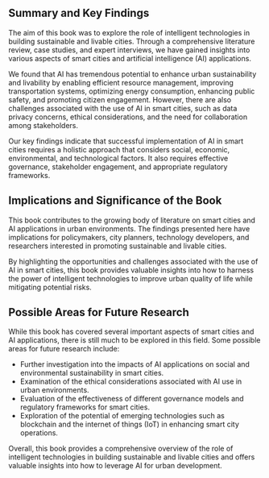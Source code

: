 
Summary and Key Findings
------------------------

The aim of this book was to explore the role of intelligent technologies in building sustainable and livable cities. Through a comprehensive literature review, case studies, and expert interviews, we have gained insights into various aspects of smart cities and artificial intelligence (AI) applications.

We found that AI has tremendous potential to enhance urban sustainability and livability by enabling efficient resource management, improving transportation systems, optimizing energy consumption, enhancing public safety, and promoting citizen engagement. However, there are also challenges associated with the use of AI in smart cities, such as data privacy concerns, ethical considerations, and the need for collaboration among stakeholders.

Our key findings indicate that successful implementation of AI in smart cities requires a holistic approach that considers social, economic, environmental, and technological factors. It also requires effective governance, stakeholder engagement, and appropriate regulatory frameworks.

Implications and Significance of the Book
-----------------------------------------

This book contributes to the growing body of literature on smart cities and AI applications in urban environments. The findings presented here have implications for policymakers, city planners, technology developers, and researchers interested in promoting sustainable and livable cities.

By highlighting the opportunities and challenges associated with the use of AI in smart cities, this book provides valuable insights into how to harness the power of intelligent technologies to improve urban quality of life while mitigating potential risks.

Possible Areas for Future Research
----------------------------------

While this book has covered several important aspects of smart cities and AI applications, there is still much to be explored in this field. Some possible areas for future research include:

* Further investigation into the impacts of AI applications on social and environmental sustainability in smart cities.
* Examination of the ethical considerations associated with AI use in urban environments.
* Evaluation of the effectiveness of different governance models and regulatory frameworks for smart cities.
* Exploration of the potential of emerging technologies such as blockchain and the internet of things (IoT) in enhancing smart city operations.

Overall, this book provides a comprehensive overview of the role of intelligent technologies in building sustainable and livable cities and offers valuable insights into how to leverage AI for urban development.